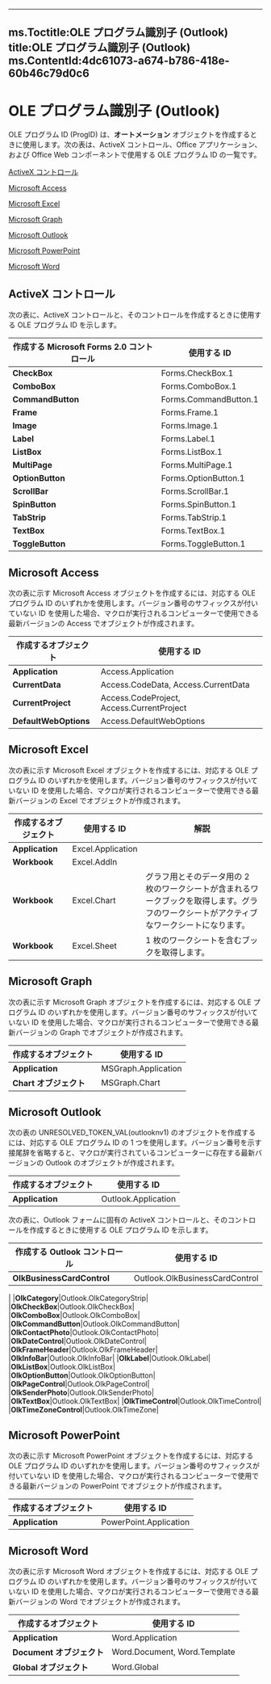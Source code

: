 

---
ms.Toctitle:OLE プログラム識別子 (Outlook)
title:OLE プログラム識別子 (Outlook)
ms.ContentId:4dc61073-a674-b786-418e-60b46c79d0c6
---
# OLE プログラム識別子 (Outlook)




OLE プログラム ID (ProgID) は、**オートメーション** オブジェクトを作成するときに使用します。次の表は、ActiveX コントロール、Office アプリケーション、および Office Web コンポーネントで使用する OLE プログラム ID の一覧です。



[ActiveX コントロール](#OLEActiveXControls)



[Microsoft Access](#OLEMicrosoftAccess)



[Microsoft Excel](#OLEMicrosoftExcel)



[Microsoft Graph](#OLEMicrosoftGraph)



[Microsoft Outlook](#OLEMicrosoftOutlook)



[Microsoft PowerPoint](#OLEMicrosoftPowerPoint)



[Microsoft Word](#OLEMicrosoftWord)

## ActiveX コントロール
<a name="OLEActiveXControls"></a>
次の表に、ActiveX コントロールと、そのコントロールを作成するときに使用する OLE プログラム ID を示します。

|**作成する Microsoft Forms 2.0 コントロール**|**使用する ID**|
|---|---|
|**CheckBox**|Forms.CheckBox.1|
|**ComboBox**|Forms.ComboBox.1|
|**CommandButton**|Forms.CommandButton.1|
|**Frame**|Forms.Frame.1|
|**Image**|Forms.Image.1|
|**Label**|Forms.Label.1|
|**ListBox**|Forms.ListBox.1|
|**MultiPage**|Forms.MultiPage.1|
|**OptionButton**|Forms.OptionButton.1|
|**ScrollBar**|Forms.ScrollBar.1|
|**SpinButton**|Forms.SpinButton.1|
|**TabStrip**|Forms.TabStrip.1|
|**TextBox**|Forms.TextBox.1|
|**ToggleButton**|Forms.ToggleButton.1|



## Microsoft Access
<a name="OLEMicrosoftAccess"></a>
次の表に示す Microsoft Access オブジェクトを作成するには、対応する OLE プログラム ID のいずれかを使用します。バージョン番号のサフィックスが付いていない ID を使用した場合、マクロが実行されるコンピューターで使用できる最新バージョンの Access でオブジェクトが作成されます。

|**作成するオブジェクト**|**使用する ID**|
|---|---|
|**Application**|Access.Application|
|**CurrentData**|Access.CodeData, Access.CurrentData|
|**CurrentProject**|Access.CodeProject, Access.CurrentProject|
|**DefaultWebOptions**|Access.DefaultWebOptions|



## Microsoft Excel
<a name="OLEMicrosoftExcel"></a>
次の表に示す Microsoft Excel オブジェクトを作成するには、対応する OLE プログラム ID のいずれかを使用します。バージョン番号のサフィックスが付いていない ID を使用した場合、マクロが実行されるコンピューターで使用できる最新バージョンの Excel でオブジェクトが作成されます。

|**作成するオブジェクト**|**使用する ID**|**解説**|
|---|---|---|
|**Application**|Excel.Application||
|**Workbook**|Excel.AddIn||
|**Workbook**|Excel.Chart|グラフ用とそのデータ用の 2 枚のワークシートが含まれるワークブックを取得します。グラフのワークシートがアクティブなワークシートになります。|
|**Workbook**|Excel.Sheet|1 枚のワークシートを含むブックを取得します。|



## Microsoft Graph
<a name="OLEMicrosoftGraph"></a>
次の表に示す Microsoft Graph オブジェクトを作成するには、対応する OLE プログラム ID のいずれかを使用します。バージョン番号のサフィックスが付いていない ID を使用した場合、マクロが実行されるコンピューターで使用できる最新バージョンの Graph でオブジェクトが作成されます。

|**作成するオブジェクト**|**使用する ID**|
|---|---|
|**Application**|MSGraph.Application|
|**Chart オブジェクト**|MSGraph.Chart|



## Microsoft Outlook
<a name="OLEMicrosoftOutlook"></a>
次の表の UNRESOLVED_TOKEN_VAL(outlooknv1) のオブジェクトを作成するには、対応する OLE プログラム ID の 1 つを使用します。バージョン番号を示す接尾辞を省略すると、マクロが実行されているコンピューターに存在する最新バージョンの Outlook のオブジェクトが作成されます。

|**作成するオブジェクト**|**使用する ID**|
|---|---|
|**Application**|Outlook.Application|



次の表に、Outlook フォームに固有の ActiveX コントロールと、そのコントロールを作成するときに使用する OLE プログラム ID を示します。

|**作成する Outlook コントロール**|**使用する ID**|
|---|---|
|**OlkBusinessCardControl**|Outlook.OlkBusinessCardControl 
|
|**OlkCategory**|Outlook.OlkCategoryStrip|
|**OlkCheckBox**|Outlook.OlkCheckBox|
|**OlkComboBox**|Outlook.OlkComboBox|
|**OlkCommandButton**|Outlook.OlkCommandButton|
|**OlkContactPhoto**|Outlook.OlkContactPhoto|
|**OlkDateControl**|Outlook.OlkDateControl|
|**OlkFrameHeader**|Outlook.OlkFrameHeader|
|**OlkInfoBar**|Outlook.OlkInfoBar|
|**OlkLabel**|Outlook.OlkLabel|
|**OlkListBox**|Outlook.OlkListBox|
|**OlkOptionButton**|Outlook.OlkOptionButton|
|**OlkPageControl**|Outlook.OlkPageControl|
|**OlkSenderPhoto**|Outlook.OlkSenderPhoto|
|**OlkTextBox**|Outlook.OlkTextBox|
|**OlkTimeControl**|Outlook.OlkTimeControl|
|**OlkTimeZoneControl**|Outlook.OlkTimeZone|



## Microsoft PowerPoint
<a name="OLEMicrosoftPowerPoint"></a>
次の表に示す Microsoft PowerPoint オブジェクトを作成するには、対応する OLE プログラム ID のいずれかを使用します。バージョン番号のサフィックスが付いていない ID を使用した場合、マクロが実行されるコンピューターで使用できる最新バージョンの PowerPoint でオブジェクトが作成されます。

|**作成するオブジェクト**|**使用する ID**|
|---|---|
|**Application**|PowerPoint.Application|



## Microsoft Word
<a name="OLEMicrosoftWord"></a>
次の表に示す Microsoft Word オブジェクトを作成するには、対応する OLE プログラム ID のいずれかを使用します。バージョン番号のサフィックスが付いていない ID を使用した場合、マクロが実行されるコンピューターで使用できる最新バージョンの Word でオブジェクトが作成されます。

|**作成するオブジェクト**|**使用する ID**|
|---|---|
|**Application**|Word.Application|
|**Document オブジェクト**|Word.Document, Word.Template|
|**Global オブジェクト**|Word.Global|




